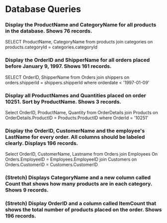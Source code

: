 # Database Queries

### Display the ProductName and CategoryName for all products in the database. Shows 76 records.

SELECT ProductName, CategoryName from products
join categories
on products.categoryId = categories.categoryId

### Display the OrderID and ShipperName for all orders placed before January 9, 1997. Shows 161 records.

SELECT OrderID, ShipperName from Orders
join shippers
on orders.shipperId = shippers.shipperId
where orderdate < '1997-01-09'

### Display all ProductNames and Quantities placed on order 10251. Sort by ProductName. Shows 3 records.

Select OrderID, ProductName, Quantity from OrderDetails
join Products
on OrderDetails.ProductID = Products.ProductID
where OrderId = '10251'

### Display the OrderID, CustomerName and the employee's LastName for every order. All columns should be labeled clearly. Displays 196 records.

Select OrderID, CustomerName, Lastname from Orders
join Employees
On Orders.EmployeeID = Employees.EmployeeID
join Customers
on Orders.CustomerID = Customers.CustomerID

### (Stretch) Displays CategoryName and a new column called Count that shows how many products are in each category. Shows 9 records.

### (Stretch) Display OrderID and a column called ItemCount that shows the total number of products placed on the order. Shows 196 records.
